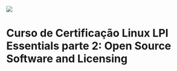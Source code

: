 ![](https://www.alura.com.br/assets/api/share/curso-linux-essentials-2.png)
# Curso de Certificação Linux LPI Essentials parte 2: Open Source Software and Licensing
